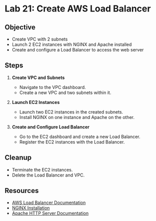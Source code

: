 # Lab 21: Create AWS Load Balancer

## Objective

- Create VPC with 2 subnets
- Launch 2 EC2 instances with NGINX and Apache installed
- Create and configure a Load Balancer to access the web server

## Steps

1. **Create VPC and Subnets**
   - Navigate to the VPC dashboard.
   - Create a new VPC and two subnets within it.

2. **Launch EC2 Instances**
   - Launch two EC2 instances in the created subnets.
   - Install NGINX on one instance and Apache on the other.

3. **Create and Configure Load Balancer**
   - Go to the EC2 dashboard and create a new Load Balancer.
   - Register the EC2 instances with the Load Balancer.

## Cleanup

- Terminate the EC2 instances.
- Delete the Load Balancer and VPC.

## Resources

- [AWS Load Balancer Documentation](https://docs.aws.amazon.com/elasticloadbalancing/latest/userguide/introduction.html)
- [NGINX Installation](https://docs.nginx.com/nginx/admin-guide/installing-nginx/installing-nginx-open-source/)
- [Apache HTTP Server Documentation](https://httpd.apache.org/docs/)
